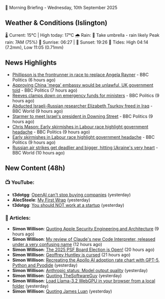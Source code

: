 🌅 Morning Briefing - Wednesday, 10th September 2025

## Weather & Conditions (Islington)

🌡️ Current: 15°C | High today: 17°C
🌧️ Rain: 🌂 Take umbrella - rain likely
   Peak rain: 7AM (75%)
🌅 Sunrise: 06:27 | 🌇 Sunset: 19:26
🌊 Tides: High 04:14 (7.2mm), Low 11:05 (0.71mm)

## News Highlights

- [Phillipson is the frontrunner in race to replace Angela Rayner](https://www.bbc.com/news/articles/c3rvqv9yg4eo?at_medium=RSS&at_campaign=rss) - BBC Politics (6 hours ago)
- [Approving China 'mega' embassy would be unlawful, UK government told](https://www.bbc.com/news/articles/c864w2942vdo?at_medium=RSS&at_campaign=rss) - BBC Politics (7 hours ago)
- [Reeves clamps down on emergency funds for ministers](https://www.bbc.com/news/articles/cyv63l3395zo?at_medium=RSS&at_campaign=rss) - BBC Politics (9 hours ago)
- [Abducted Israeli-Russian researcher Elizabeth Tsurkov freed in Iraq](https://www.bbc.com/news/articles/cx2xydl9pdjo?at_medium=RSS&at_campaign=rss) - BBC World (9 hours ago)
- [Starmer to meet Israel's president in Downing Street](https://www.bbc.com/news/articles/cly9jgmgqe8o?at_medium=RSS&at_campaign=rss) - BBC Politics (9 hours ago)
- [Chris Mason: Early skirmishes in Labour race highlight government headache](https://www.bbc.com/news/articles/c0lkgylwn06o?at_medium=RSS&at_campaign=rss) - BBC Politics (9 hours ago)
- [Early skirmishes in Labour race highlight government headache](https://www.bbc.com/news/articles/c0lkgylwn06o?at_medium=RSS&at_campaign=rss) - BBC Politics (9 hours ago)
- [Russian air strikes get deadlier and bigger, hitting Ukraine's very heart](https://www.bbc.com/news/articles/cgrqwpee05ro?at_medium=RSS&at_campaign=rss) - BBC World (10 hours ago)

## New Content (48h)
### 📺 YouTube:

- **t3dotgg**: [OpenAI can't stop buying companies](https://www.youtube.com/watch?v=bPde0LHofQ4) (yesterday)
- **AlecSteele**: [My First Wrap](https://www.youtube.com/watch?v=QFAlOimHTas) (yesterday)
- **t3dotgg**: [You should NOT work at a startup](https://www.youtube.com/watch?v=Ij7gT34BQCs) (yesterday)

### 📝 Articles:

- **Simon Willison**: [Quoting Apple Security Engineering and Architecture](https://simonwillison.net/2025/Sep/9/memory-integrity-enforcement/#atom-everything) (9 hours ago)
- **Simon Willison**: [My review of Claude's new Code Interpreter, released under a very confusing name](https://simonwillison.net/2025/Sep/9/claude-code-interpreter/#atom-everything) (12 hours ago)
- **Simon Willison**: [The 2025 PSF Board Election is Open!](https://simonwillison.net/2025/Sep/9/psf-board-election/#atom-everything) (20 hours ago)
- **Simon Willison**: [Geoffrey Huntley is cursed](https://simonwillison.net/2025/Sep/9/cursed/#atom-everything) (21 hours ago)
- **Simon Willison**: [Recreating the Apollo AI adoption rate chart with GPT-5, Python and Pyodide](https://simonwillison.net/2025/Sep/9/apollo-ai-adoption/#atom-everything) (yesterday)
- **Simon Willison**: [Anthropic status: Model output quality](https://simonwillison.net/2025/Sep/9/anthropic-model-output-quality/#atom-everything) (yesterday)
- **Simon Willison**: [Quoting TheSoftwareGuy](https://simonwillison.net/2025/Sep/8/thesoftwareguy/#atom-everything) (yesterday)
- **Simon Willison**: [Load Llama-3.2 WebGPU in your browser from a local folder](https://simonwillison.net/2025/Sep/8/webgpu-local-folder/#atom-everything) (yesterday)
- **Simon Willison**: [Quoting James Luan](https://simonwillison.net/2025/Sep/8/james-luan/#atom-everything) (yesterday)
